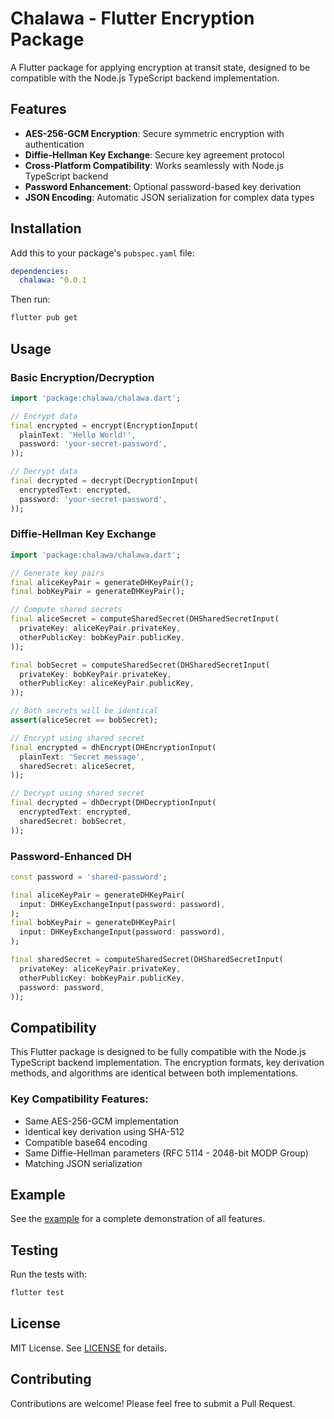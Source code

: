 # Chalawa - Flutter Encryption Package

A Flutter package for applying encryption at transit state, designed to be compatible with the Node.js TypeScript backend implementation.

## Features

- **AES-256-GCM Encryption**: Secure symmetric encryption with authentication
- **Diffie-Hellman Key Exchange**: Secure key agreement protocol
- **Cross-Platform Compatibility**: Works seamlessly with Node.js TypeScript backend
- **Password Enhancement**: Optional password-based key derivation
- **JSON Encoding**: Automatic JSON serialization for complex data types

## Installation

Add this to your package's `pubspec.yaml` file:

```yaml
dependencies:
  chalawa: ^0.0.1
```

Then run:
```bash
flutter pub get
```

## Usage

### Basic Encryption/Decryption

```dart
import 'package:chalawa/chalawa.dart';

// Encrypt data
final encrypted = encrypt(EncryptionInput(
  plainText: 'Hello World!',
  password: 'your-secret-password',
));

// Decrypt data
final decrypted = decrypt(DecryptionInput(
  encryptedText: encrypted,
  password: 'your-secret-password',
));
```

### Diffie-Hellman Key Exchange

```dart
import 'package:chalawa/chalawa.dart';

// Generate key pairs
final aliceKeyPair = generateDHKeyPair();
final bobKeyPair = generateDHKeyPair();

// Compute shared secrets
final aliceSecret = computeSharedSecret(DHSharedSecretInput(
  privateKey: aliceKeyPair.privateKey,
  otherPublicKey: bobKeyPair.publicKey,
));

final bobSecret = computeSharedSecret(DHSharedSecretInput(
  privateKey: bobKeyPair.privateKey,
  otherPublicKey: aliceKeyPair.publicKey,
));

// Both secrets will be identical
assert(aliceSecret == bobSecret);

// Encrypt using shared secret
final encrypted = dhEncrypt(DHEncryptionInput(
  plainText: 'Secret message',
  sharedSecret: aliceSecret,
));

// Decrypt using shared secret
final decrypted = dhDecrypt(DHDecryptionInput(
  encryptedText: encrypted,
  sharedSecret: bobSecret,
));
```

### Password-Enhanced DH

```dart
const password = 'shared-password';

final aliceKeyPair = generateDHKeyPair(
  input: DHKeyExchangeInput(password: password),
);
final bobKeyPair = generateDHKeyPair(
  input: DHKeyExchangeInput(password: password),
);

final sharedSecret = computeSharedSecret(DHSharedSecretInput(
  privateKey: aliceKeyPair.privateKey,
  otherPublicKey: bobKeyPair.publicKey,
  password: password,
));
```

## Compatibility

This Flutter package is designed to be fully compatible with the Node.js TypeScript backend implementation. The encryption formats, key derivation methods, and algorithms are identical between both implementations.

### Key Compatibility Features:

- Same AES-256-GCM implementation
- Identical key derivation using SHA-512
- Compatible base64 encoding
- Same Diffie-Hellman parameters (RFC 5114 - 2048-bit MODP Group)
- Matching JSON serialization

## Example

See the [example](examples/dh_example.dart) for a complete demonstration of all features.

## Testing

Run the tests with:
```bash
flutter test
```

## License

MIT License. See [LICENSE](LICENSE) for details.

## Contributing

Contributions are welcome! Please feel free to submit a Pull Request.
